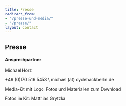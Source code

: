```yaml
---
title: Presse
redirect_from:
- "/presse-und-media/"
- "/presse/"
layout: contact
---
```


## Presse

#### Ansprechpartner

Michael Hörz 

+49 (0)170 516 5453 \\
michael (at) cyclehackberlin.de

[Media-Kit mit Logo, Fotos und Materialien zum Download](/downloads/pressekit_cyclehack_2018.zip)

Fotos im Kit: Matthias Grytzka 
